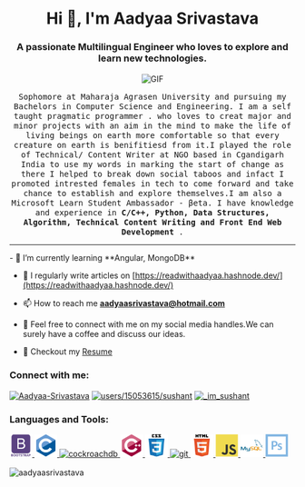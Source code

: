 <h1 align="center">Hi 👋, I'm Aadyaa Srivastava
<h3 align="center">A passionate Multilingual Engineer who loves to explore and learn new technologies.</h3>
</h1>
<p align="center"> 
<img align="center" alt="GIF" src="https://media.giphy.com/media/ekjmhJUGHJm7FC4Juo/giphy.gif"/>
    
 </p>
<p align="center">
  <samp>
Sophomore at Maharaja Agrasen University and pursuing my Bachelors in Computer Science and Engineering. I am a self taught pragmatic programmer . who loves to  creat major and minor projects with an aim in the mind to make the life of living beings on earth more comfortable so that every creature on earth is benifitiesd from it.I played the role of  Technical/ Content Writer at NGO based in Cgandigarh India to use my words in marking the start of change as there I helped to break down social taboos and infact I promoted intrested females in tech to come forward and take chance to establish  and explore themselves.I am also a Microsoft Learn Student Ambassador - βeta. I have knowledge and experience in <strong> C/C++, Python, Data Structures, Algorithm, Technical Content Writing and Front End Web Development </strong> .</samp>

</p>
<hr>
- 🌱 I’m currently learning **Angular, MongoDB**

- 📝 I regularly write articles on [https://readwithaadyaa.hashnode.dev/](https://readwithaadyaa.hashnode.dev/)

- 📫 How to reach me **aadyaasrivastava@hotmail.com**
- 💬 Feel free to connect with me on my social media handles.We can surely have a coffee and discuss our ideas.
- 📄 Checkout my [Resume](https://drive.google.com/file/d/18b4PhcNYs09kUtbIMqQ-8H-VHteZJwzM/view?usp=sharing)
  <br>
<h3 align="left">Connect with me:</h3>
<p align="left">
<a href="https://www.linkedin.com/in/aadyaa-srivastava-a722a1184/" target="blank"><img align="center" src="https://cdn.jsdelivr.net/npm/simple-icons@3.0.1/icons/linkedin.svg" alt="Aadyaa-Srivastava" height="30" width="40" /></a>
<a href="https://stackoverflow.com/users/14770726/aadyaa-srivastava" target="blank"><img align="center" src="https://cdn.jsdelivr.net/npm/simple-icons@3.0.1/icons/stackoverflow.svg" alt="users/15053615/sushant" height="30" width="40" /></a>
<a href="https://www.instagram.com/missc.oder/" target="blank"><img align="center" src="https://cdn.jsdelivr.net/npm/simple-icons@3.0.1/icons/instagram.svg" alt="_im_sushant" height="30" width="40" /></a>

</p>

<h3 align="left">Languages and Tools:</h3>
<p align="left"> <a href="https://getbootstrap.com" target="_blank"> <img src="https://raw.githubusercontent.com/devicons/devicon/master/icons/bootstrap/bootstrap-plain-wordmark.svg" alt="bootstrap" width="40" height="40"/> </a> <a href="https://www.cprogramming.com/" target="_blank"> <img src="https://raw.githubusercontent.com/devicons/devicon/master/icons/c/c-original.svg" alt="c" width="40" height="40"/> </a> <a href="https://www.cockroachlabs.com/product/cockroachdb/" target="_blank"> <img src="https://cdn.worldvectorlogo.com/logos/cockroachdb.svg" alt="cockroachdb" width="40" height="40"/> </a> <a href="https://www.w3schools.com/cpp/" target="_blank"> <img src="https://raw.githubusercontent.com/devicons/devicon/master/icons/cplusplus/cplusplus-original.svg" alt="cplusplus" width="40" height="40"/> </a> <a href="https://www.w3schools.com/css/" target="_blank"> <img src="https://raw.githubusercontent.com/devicons/devicon/master/icons/css3/css3-original-wordmark.svg" alt="css3" width="40" height="40"/> </a> <a href="https://git-scm.com/" target="_blank"> <img src="https://www.vectorlogo.zone/logos/git-scm/git-scm-icon.svg" alt="git" width="40" height="40"/> </a> <a href="https://www.w3.org/html/" target="_blank"> <img src="https://raw.githubusercontent.com/devicons/devicon/master/icons/html5/html5-original-wordmark.svg" alt="html5" width="40" height="40"/> </a> <a href="https://developer.mozilla.org/en-US/docs/Web/JavaScript" target="_blank"> <img src="https://raw.githubusercontent.com/devicons/devicon/master/icons/javascript/javascript-original.svg" alt="javascript" width="40" height="40"/> </a> <a href="https://www.mysql.com/" target="_blank"> <img src="https://raw.githubusercontent.com/devicons/devicon/master/icons/mysql/mysql-original-wordmark.svg" alt="mysql" width="40" height="40"/> </a> <a href="https://www.photoshop.com/en" target="_blank"> <img src="https://raw.githubusercontent.com/devicons/devicon/master/icons/photoshop/photoshop-line.svg" alt="photoshop" width="40" height="40"/> </a> </p>

<p><img align="center" src="https://github-readme-stats.vercel.app/api/top-langs?username=aadyaasrivastava&show_icons=true&locale=en&layout=compact" alt="aadyaasrivastava" /></p>

